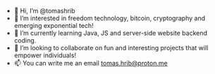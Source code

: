 - 👋 Hi, I’m @tomashrib
- 👀 I’m interested in freedom technology, bitcoin, cryptography and emerging exponential tech!
- 🌱 I’m currently learning Java, JS and server-side website backend coding.
- 💞️ I’m looking to collaborate on fun and interesting projects that will empower individuals!
- 📫 You can write me an email tomas.hrib@proton.me 

<!---
tomashrib/tomashrib is a ✨ special ✨ repository because its `README.md` (this file) appears on your GitHub profile.
You can click the Preview link to take a look at your changes.
--->
